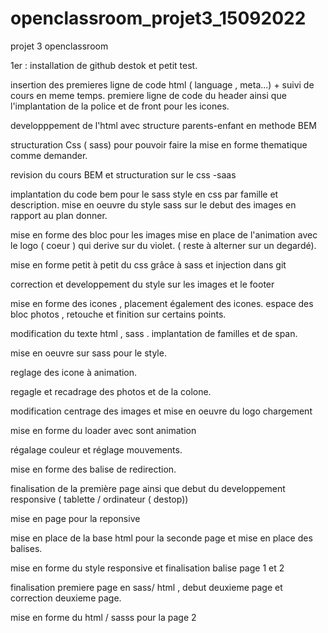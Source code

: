 # openclassroom_projet3_15092022
 projet 3 openclassroom

1er : installation de github destok et petit test.

insertion des premieres ligne de code html ( language , meta...) + suivi de cours en meme temps.
premiere ligne de code du header ainsi que l'implantation de la police et de front pour les icones.

developppement de l'html avec structure parents-enfant en methode BEM

structuration Css ( sass) pour pouvoir faire la mise en forme thematique comme demander.

revision du cours BEM et structuration sur le css -saas

implantation du code bem pour le sass style en css par famille et description.
mise en oeuvre du style sass sur le debut des images en rapport au plan donner.


mise en forme des bloc pour les images 
mise en place de l'animation avec le logo ( coeur ) qui derive sur du violet.  ( reste à alterner sur un degardé).

mise en forme petit à petit du css grâce à sass et injection dans git

correction et developpement du style sur les images et le footer

mise en forme des icones , placement également des icones. espace des bloc photos , 
retouche et finition sur certains points.

modification du texte html , sass .
implantation de familles  et de span.

mise en oeuvre sur sass pour le style.


reglage des icone à animation. 

regagle et recadrage des photos et de la colone.



modification centrage des images et mise en oeuvre du logo chargement 

mise en forme du loader avec sont animation

régalage couleur et réglage mouvements.

mise en forme des balise de redirection.

finalisation de la première page ainsi que debut du developpement responsive ( tablette / ordinateur ( destop))

mise en page pour la reponsive 

mise en place de la base html pour la seconde page et mise en place des balises.

mise en forme du style responsive et finalisation balise page 1 et 2 

finalisation premiere page en sass/ html ,
debut deuxieme page et correction deuxieme page.


mise en forme du html / sasss pour la page 2